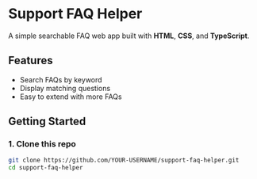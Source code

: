 # Support FAQ Helper

A simple searchable FAQ web app built with **HTML**, **CSS**, and **TypeScript**.

## Features

- Search FAQs by keyword
- Display matching questions
- Easy to extend with more FAQs

## Getting Started

### 1. Clone this repo

```bash
git clone https://github.com/YOUR-USERNAME/support-faq-helper.git
cd support-faq-helper
```
